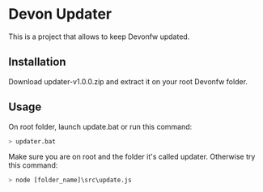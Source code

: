# Devon Updater

This is a project that allows to keep Devonfw updated. 


## Installation

Download updater-v1.0.0.zip and extract it on your root Devonfw folder.

## Usage

On root folder, launch update.bat or run this command:

```bash
> updater.bat
```

Make sure you are on root and the folder it's called updater. Otherwise try this command: 

```bash
> node [folder_name]\src\update.js
```
